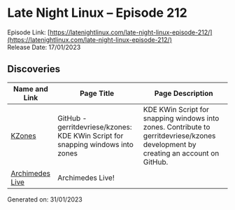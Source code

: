 # Late Night Linux – Episode 212
Episode Link: [https://latenightlinux.com/late-night-linux-episode-212/](https://latenightlinux.com/late-night-linux-episode-212/)  
Release Date: 17/01/2023
## Discoveries

| Name and Link | Page Title | Page Description |
| ----- | ----- | ----- |
| [KZones](https://github.com/gerritdevriese/kzones) | GitHub - gerritdevriese/kzones: KDE KWin Script for snapping windows into zones | KDE KWin Script for snapping windows into zones. Contribute to gerritdevriese/kzones development by creating an account on GitHub. |
| [Archimedes Live](https://archi.medes.live/) | Archimedes Live! |  |

Generated on: 31/01/2023